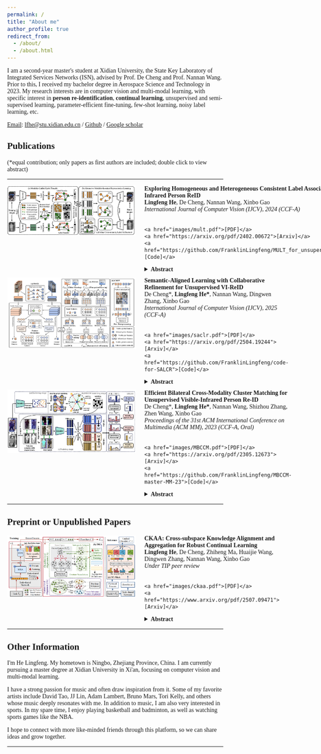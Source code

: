 ```yaml
---
permalink: /
title: "About me"
author_profile: true
redirect_from: 
  - /about/
  - /about.html
---
```


<style>
body {
    font-family: "Times New Roman", Times, serif;
}
</style>

I am a second-year master's student at Xidian University, the State Key Laboratory of Integrated Services  Networks (ISN), advised by Prof. De Cheng and Prof. Nannan Wang. Prior to this, I received my bachelor degree in Aerospace Science and Technology in 2023. My research interests are in computer vision and multi-modal learning, with specific interest in **person re-identification**, **continual learning**, unsupervised and semi-supervised learning, parameter-efficient fine-tuning, few-shot learning, noisy label learning, etc.

[Email](lfhe@stu.xidian.edu.cn): lfhe@stu.xidian.edu.cn / [Github](https://github.com/FranklinLingfeng) / [Google scholar](https://scholar.google.com/citations?user=bUCPpbAAAAAJ&hl=zh-CN)

## Publications 

(*equal contribution; only papers as first authors are included; double click to view abstract)

---

<div style="display: flex; align-items: flex-start; margin-top: 10px;">
  <img src="images/mult.png" alt="MULT Framework" width="300" style="margin-right: 20px;">
  
  <div>
    <strong>Exploring Homogeneous and Heterogeneous Consistent Label Associations for Unsupervised Visible-Infrared Person ReID</strong><br>
    <strong>Lingfeng He</strong>, De Cheng, Nannan Wang, Xinbo Gao<br>
    <em>International Journal of Computer Vision (IJCV), 2024 (CCF-A)</em><br><br>

    <a href="images/mult.pdf">[PDF]</a> 
    <a href="https://arxiv.org/pdf/2402.00672">[Arxiv]</a> 
    <a href="https://github.com/FranklinLingfeng/MULT_for_unsupervised_visible_infrared_ReID">[Code]</a>

  <details style="margin-top:10px;">
    <summary><strong>Abstract</strong></summary>
    <div style="background-color: #f5f5f5; padding: 10px; border-radius: 5px; border: 1px solid #ddd; font-size: 0.85em; line-height: 1.3;">
      Unsupervised visible-infrared person re-identification (USL-VI-ReID) endeavors to retrieve pedestrian images of the same identity from different modalities without annotations. While prior work focuses on establishing cross-modality pseudolabel associations to bridge the modality-gap, they ignore maintaining the instance-level homogeneous and heterogeneous consistency between the feature space and the pseudo-label space, resulting in coarse associations. In response, we introduce
a Modality-Unified Label Transfer (MULT) module that simultaneously accounts for both homogeneous and heterogeneous fine-grained instance-level structures, yielding high-quality cross-modality label associations. It models both homogeneous and heterogeneous affinities, leveraging them to quantify the inconsistency between the pseudo-label space and the feature space, subsequently minimizing it. The proposed MULT ensures that the generated pseudo-labels maintain alignment across modalities while upholding structural consistency within intra-modality. Additionally, a straightforward plug-and-play Online Cross-memory Label Refinement (OCLR) module is proposed to further mitigate the side effects of noisy pseudo-labels while simultaneously aligning different modalities, coupled with an Alternative Modality-Invariant Representation Learning (AMIRL) framework. Experiments demonstrate that our proposed method outperforms existing state-of-the-art USL-VIReID methods, highlighting the superiority of our MULT in comparison to other cross-modality association methods. 
    </div>
  </details>
  </div>
</div>


<div style="display: flex; align-items: flex-start; margin-top: 10px;">
  <img src="images/saclr.png" alt="SACLR Framework" width="300" style="margin-right: 20px;">
  
  <div>
    <strong>Semantic-Aligned Learning with Collaborative Refinement for Unsupervised VI-ReID</strong><br>
    De Cheng*, <strong>Lingfeng He*</strong>, Nannan Wang, Dingwen Zhang, Xinbo Gao<br>
    <em>International Journal of Computer Vision (IJCV), 2025 (CCF-A)</em><br><br>

    <a href="images/saclr.pdf">[PDF]</a> 
    <a href="https://arxiv.org/pdf/2504.19244">[Arxiv]</a> 
    <a href="https://github.com/FranklinLingfeng/code-for-SALCR">[Code]</a>

  <details style="margin-top:10px;">
    <summary><strong>Abstract</strong></summary>
    <div style="background-color: #f5f5f5; padding: 10px; border-radius: 5px; border: 1px solid #ddd; font-size: 0.85em; line-height: 1.3;">
      Unsupervised visible-infrared person re-identification (USL-VI-ReID) seeks to match pedestrian images of the same individual across different modalities without human annotations for model learning. Previous methods unify pseudo-labels of cross-modality images through label association algorithms and then design contrastive learning framework for global feature learning. However, these methods overlook the cross-modality variations in feature representation and pseudo-label distributions brought by fine-grained patterns. This insight results in insufficient modality-shared learning when only global features are optimized. To address this issue, we propose a Semantic-Aligned Learning with Collaborative Refinement (SALCR) framework, which builds up optimization objective for specific fine-grained patterns emphasized by each modality, thereby achieving complementary alignment between the label distributions of different modalities. Specifically, we first introduce a Dual Association with Global Learning (DAGI) module to unify the pseudo-labels of cross-modality instances in a bi-directional manner. Afterward, a Fine-Grained Semantic-Aligned Learning (FGSAL) module is carried out to explore part-level semantic-aligned patterns emphasized by each modality from cross-modality instances. Optimization objective is then formulated based on the semantic-aligned features and their corresponding label space. To alleviate the side-effects arising from noisy pseudo-labels, we propose a Global-Part Collaborative Refinement (GPCR) module to mine reliable positive sample sets for the global and part features dynamically and optimize the inter-instance relationships. Extensive experiments demonstrate the effectiveness of the proposed method, which achieves superior performances to state-of-the-art methods.
    </div>
  </details>
  </div>
</div>


<div style="display: flex; align-items: flex-start; margin-top: 10px;">
  <img src="images/MBCCM.png" alt="MBCCM Framework" width="300" style="margin-right: 20px;">
  
  <div>
    <strong>Efficient Bilateral Cross-Modality Cluster Matching for Unsupervised Visible-Infrared Person Re-ID</strong><br>
    De Cheng*, <strong>Lingfeng He*</strong>, Nannan Wang, Shizhou Zhang, Zhen Wang, Xinbo Gao<br>
    <em>Proceedings of the 31st ACM International Conference on Multimedia (ACM MM), 2023 (CCF-A, Oral)</em><br><br>

    <a href="images/MBCCM.pdf">[PDF]</a> 
    <a href="https://arxiv.org/pdf/2305.12673">[Arxiv]</a> 
    <a href="https://github.com/FranklinLingfeng/MBCCM-master-MM-23">[Code]</a>

  <details style="margin-top:10px;">
    <summary><strong>Abstract</strong></summary>
    <div style="background-color: #f5f5f5; padding: 10px; border-radius: 5px; border: 1px solid #ddd; font-size: 0.85em; line-height: 1.3;">
      Unsupervised visible-infrared person re-identification (USL-VI-ReID) aims to match pedestrian images of the same identity from different modalities without annotations. Existing works mainly focus on alleviating the modality gap by aligning instance-level features of the unlabeled samples. However, the relationships between cross-modality clusters are not well explored. To this end, we propose a novel bilateral cluster matching-based learning framework to reduce the modality gap by matching cross-modality clusters. Specifically, we design a Many-to-many Bilateral Cross-Modality Cluster Matching (MBCCM) algorithm through optimizing the maximum matching problem in a bipartite graph. Then, the matched pairwise clusters utilize shared visible and infrared pseudo-labels during the model training. Under such a supervisory signal, a Modality-Specific and Modality-Agnostic (MSMA) contrastive learning framework is proposed to align features jointly at a cluster-level. Meanwhile, the cross-modality Consistency Constraint (CC) is proposed to explicitly reduce the large modality discrepancy. Extensive experiments on the public SYSU-MM01 and RegDB datasets demonstrate the effectiveness of the proposed method, surpassing state-of-the-art approaches by a large margin of 8.76% mAP on average.
    </div>
  </details>
  </div>
</div>

---

## Preprint or Unpublished Papers

<div style="display: flex; align-items: flex-start; margin-top: 10px;">
  <img src="images/ckaa.png" alt="CKAA Framework" width="300" style="margin-right: 20px;">
  
  <div>
    <strong>CKAA: Cross-subspace Knowledge Alignment and Aggregation for Robust Continual Learning</strong><br>
    <strong>Lingfeng He</strong>, De Cheng, Zhiheng Ma, Huaijie Wang, Dingwen Zhang, Nannan Wang, Xinbo Gao<br>
    <em>Under TIP peer review</em><br><br>

    <a href="images/ckaa.pdf">[PDF]</a> 
    <a href="https://www.arxiv.org/pdf/2507.09471">[Arxiv]</a> 

  <details style="margin-top:10px;">
    <summary><strong>Abstract</strong></summary>
    <div style="background-color: #f5f5f5; padding: 10px; border-radius: 5px; border: 1px solid #ddd; font-size: 0.85em; line-height: 1.3;">
      Abstract—Continual Learning (CL) empowers AI models to continuously learn from sequential task streams. Recently, parameter-efficient fine-tuning (PEFT)-based CL methods have garnered increasing attention due to their superior performance. They typically allocate a unique sub-module for learning each task, with a task recognizer to select the appropriate submodules for testing images. However, due to the feature subspace misalignment from independently trained sub-modules, these methods tend to produce ambiguous decisions under misleading task-ids. To address this, we propose Cross-subspace Knowledge Alignment and Aggregation (CKAA), a novel framework that enhances model robustness against misleading task-ids through two key innovations: (1) Dual-level Knowledge Alignment (DKA): By aligning intra-class feature distributions across different subspaces and learning a robust global classifier through a feature simulation process, DKA enables the model to distinguish features from both correct and incorrect subspaces during training. (2) Task-Confidence-guided Mixture of Adapters (TC-MoA): A robust inference scheme that adaptively aggregates task-specific knowledge from relevant sub-modules based on task-confidence scores, avoiding overconfidence in misleading task-id predictions. Extensive experiments demonstrate that CKAA outperforms existing PEFT-based CL methods.
    </div>
  </details>
  </div>
</div>

---

## Other Information

I'm He Lingfeng. My hometown is Ningbo, Zhejiang Province, China. I am currently pursuing a master degree at Xidian University in Xi'an, focusing on computer vision and multi-modal learning.

I have a strong passion for music and often draw inspiration from it. Some of my favorite artists include David Tao, JJ Lin, Adam Lambert, Bruno Mars, Tori Kelly, and others whose music deeply resonates with me.
In addition to music, I am also very interested in sports. In my spare time, I enjoy playing basketball and badminton, as well as watching sports games like the NBA.

I hope to connect with more like-minded friends through this platform, so we can share ideas and grow together.

---

